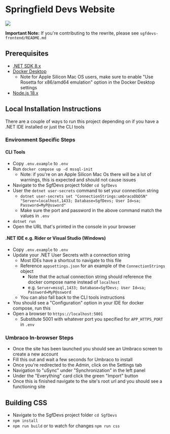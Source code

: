 # Springfield Devs Website

![](https://pbs.twimg.com/profile_banners/2869149607/1567717351/1500x500)

**Important Note:** If you're contributing to the rewrite, please see `sgfdevs-frontend/README.md`

## Prerequisites
- [.NET SDK 8.x](https://dotnet.microsoft.com/en-us/download/dotnet/8.0)
- [Docker Desktop](https://www.docker.com/products/docker-desktop/)
  - Note for Apple Silicon Mac OS users, make sure to enable "Use Rosetta for x86/amd64 emulation" option in the Docker Desktop settings
- [Node.js 18.x](https://nodejs.org/en/download/)

## Local Installation Instructions

There are a couple of ways to run this project depending on if you have a .NET IDE installed or just the CLI tools

### Environment Specific Steps

#### CLI Tools
- Copy `.env.example` to `.env`
- Run `docker compose up -d mssql-init`
  - Note: if you're on an Apple Silicon Mac Os there will be a lot of warnings, this is expected and should not cause issues
- Navigate to the SgfDevs project folder `cd SgfDevs`
- User the `dotnet user-secrets` command to set your connection string
  - `dotnet user-secrets set "ConnectionStrings:umbracoDbDSN" "Server=localhost,1433; Database=SgfDevs; User Id=sa; Password=MyP@ssword"`
  - Make sure the port and password in the above command match the values in `.env`
- `dotnet run`
- Open the URL that's printed in the console in your browser

#### .NET IDE e.g. Rider or Visual Studio (Windows)
- Copy `.env.example` to `.env`
- Update your .NET User Secrets with a connection string
  - Most IDEs have a shortcut to navigate to this file
  - Reference `appsettings.json` for an example of the `ConnectionStrings` object
    - Note that the actual connection string should reference the docker compose name instead of `localhost`
    - e.g. `Server=mssql,1433; Database=SgfDevs; User Id=sa; Password=MyP@ssword`
  - You can also fall back to the CLI tools instructions
- You should see a "Configuration" option in your IDE for docker compose, run this
- Open a browser to `https://localhost:5001`
  - Substitute 5001 with whatever port you specified for `APP_HTTPS_PORT` in `.env`

### Umbraco In-browser Steps
- Once the site has been launched you should see an Umbraco screen to create a new account
- Fill this out and wait a few seconds for Umbraco to install
- Once you're redirected to the Admin, click on the Settings tab
- Navigation to "uSync" under "Synchronization" in the left panel
- Under the "Everything" card click the green "Import" button
- Once this is finished navigate to the site's root url and you should see a functioning site

## Building CSS
- Navigate to the SgfDevs project folder `cd SgfDevs`
- `npm install`
- `npm run build` or to watch for changes `npm run css`
